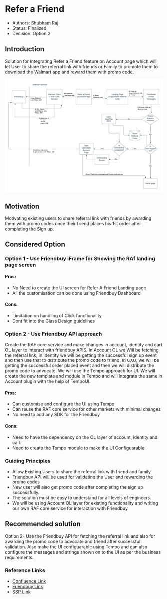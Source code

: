 # Refer a Friend

- Authors: [Shubham Raj](https://gecgithub01.walmart.com/s0r0dnn)
- Status: Finalized
- Decision: Option 2

## Introduction

Solution for Integrating Refer a Friend feature on Account page which will let User to share the referral link with friends or Family to promote them to download the Walmart app and reward them with promo code.

![RAF Friend Flow using API](images/refer-a-friend.png)

## Motivation

Motivating existing users to share referral link with friends by awarding them with promo codes once their friend places his 1st order after completing the Sign up.

## Considered Option

### Option 1 - Use Friendbuy iFrame for Showing the RAf landing page screen

#### Pros:

- No Need to create the UI screen for Refer A Friend Landing page
- All the customisation can be done using Friendbuy Dashboard

#### Cons:

- Limitation on handling of Click functionality
- Dont fit into the Glass Design guidelines

### Option 2 - Use Friendbuy API approach
Create the RAF core service and make changes in  account, identity and cart OL layer to interact with friendbuy APIS. In Account OL we Will be fetching the referral link, in identity we will be getting the successful sign up event and then use that to distribute the promo code to friend.
In CXO, we will be getting the successful order placed event and then we will distribute the promo code to advocate.
We will use the Tempo approach for UI. We will create the new template and module in Tempo and will integrate the same
    in Account plugin with the help of TempoUI.

#### Pros:

- Can customise and configure the UI using Tempo
- Can reuse the RAF core service for other markets with minimal changes
- No need to add any SDK for the Friendbuy

#### Cons:

- Need to have the dependency on the OL layer of account, identity and cart
- Need to create the Tempo module to make the UI Configuarable

### Guiding Principles

- Allow Existing Users to share the referral link with friend and family
- Friendbuy API will be used for validating the User and rewarding the promo codes
- New user will also get promo code after completing the sign up successfully.
- The solution must be easy to understand for all levels of engineers.
- We will be using Account OL layer for existing functionality and writing our own RAF core service for interaction with Friendbuy

## Recommended solution

Option 2- Use the Friendbuy API for fetching the referral link and also for awarding the promo code to advocate and friend after successful validation.
Also make the UI configuarable using Tempo and can also configure the messages and strings shown on to the UI as per the business requirements.


### Reference Links

- [Confluence Link](https://confluence.walmart.com/pages/viewpage.action?spaceKey=OIT&title=Refer+A+Friend+-+Glass+App+-+Canada+-+Requirements)
- [Friendbuy Link](https://developers.friendbuy.com/#glossary)
- [SSP Link](https://walmartglobal.service-now.com/ssp?id=ssp_plan&table=x_wms_ssp_plan&sys_id=aedb8a88972e65540bd130771153af48)
